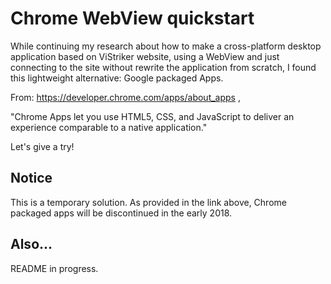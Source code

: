 # Chrome WebView quickstart

While continuing my research about how to make a cross-platform desktop application based on ViStriker website, using a WebView and just connecting to the site without rewrite the application from scratch, I found this lightweight alternative: Google packaged Apps.

From: https://developer.chrome.com/apps/about_apps ,

"Chrome Apps let you use HTML5, CSS, and JavaScript to deliver an experience comparable to a native application."

Let's give a try!

## Notice
This is a temporary solution. As provided in the link above, Chrome packaged apps will be discontinued in the early 2018.

## Also...
README in progress.
